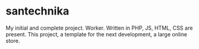 # santechnika
My initial and complete project. Worker. Written in PHP, JS, HTML, CSS are present. This project, a template for the next development, a large online store.
